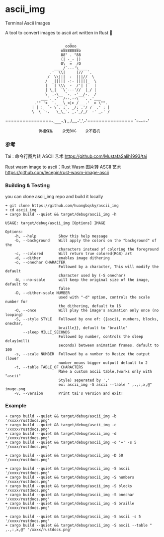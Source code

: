 # ascii_img

Terminal Ascii Images

A tool to convert images to ascii art written in Rust 🦀

                                 _
                              _ooOoo_
                             o8888888o
                             88" . "88
                             (| -_- |)
                             O\  =  /O
                          ____/`---'\____
                        .'  \\|     |//  `.
                       /  \\|||  :  |||//  \
                      /  _||||| -:- |||||_  \
                      |   | \\\  -  /'| |   |
                      | \_|  `\`---'//  |_/ |
                      \  .-\__ `-. -'__/-.  /
                    ___`. .'  /--.--\  `. .'___
                 ."" '<  `.___\_<|>_/___.' _> \"".
                | | :  `- \`. ;`. _/; .'/ /  .' ; |    
                \  \ `-.   \_\_`. _.'_/_/  -' _.' /
  ================-.`___`-.__\ \___  /__.-'_.'_.-'================
                              `=--=-'                  

                   佛祖保佑    永无BUG    永不宕机




### 参考

Tai : 命令行图片转 ASCII 艺术 https://github.com/MustafaSalih1993/tai

Rust wasm image to ascii：Rust Wasm 图片转 ASCII 艺术 https://github.com/lecepin/rust-wasm-image-ascii


### Building & Testing

you can clone ascii_img repo and build it locally

```
➜ git clone https://github.com/huangbqsky/ascii_img
➜ cd ascii_img
➜ cargo build --quiet && target/debug/ascii_img -h  
                                   
USAGE: target/debug/ascii_img [Options] IMAGE

Options:
    -h, --help          Show this help message
    -b, --background    Will apply the colors on the "background" of the
                        characters instead of coloring the foreground
    -c, --colored       Will return true colored(RGB) art
    -d, --dither        enables image dithering
    -o, --onechar CHARACTER
                        Followed by a character, This will modify the default
                        character used by (-S onechar)
    -N, --no-scale      will keep the original size of the image, default to
                        false
    -D, --dither-scale NUMBER
                        used with "-d" option, controls the scale number for
                        the dithering, default to 16
    -O, --once          Will play the image's animation only once (no looping)
    -S, --style STYLE   Followed by one of: {{ascii, numbers, blocks, onechar,
                        braille}}, default to "braille"
        --sleep MILLI_SECONDS
                        Followed by number, controls the sleep delay(milli
                        seconds) between animation frames. default to 100
    -s, --scale NUMBER  Followed by a number to Resize the output (lower
                        number means bigger output) default to 2
    -t, --table TABLE_OF_CHARACTERS
                        Make a custom ascii table,(works only with "ascii"
                        Style) seperated by ','
                        ex: ascii_img -S ascii --table " ,.,:,x,@" image.png
    -v, --version       Print tai's Version and exit!
```

### Example

```
➜ cargo build --quiet && target/debug/ascii_img -b '/xxxx/rustdocs.png'
➜ cargo build --quiet && target/debug/ascii_img -c '/xxxx/rustdocs.png'
➜ cargo build --quiet && target/debug/ascii_img -d '/xxxx/rustdocs.png'
➜ cargo build --quiet && target/debug/ascii_img -o '=' -s 5 '/xxxx/rustdocs.png' 

➜ cargo build --quiet && target/debug/ascii_img -D 50 '/xxxx/rustdocs.png' 

➜ cargo build --quiet && target/debug/ascii_img -S ascii '/xxxx/rustdocs.png'
➜ cargo build --quiet && target/debug/ascii_img -S numbers '/xxxx/rustdocs.png'
➜ cargo build --quiet && target/debug/ascii_img -S blocks '/xxxx/rustdocs.png'
➜ cargo build --quiet && target/debug/ascii_img -S onechar '/xxxx/rustdocs.png'
➜ cargo build --quiet && target/debug/ascii_img -S braille '/xxxx/rustdocs.png'

➜ cargo build --quiet && target/debug/ascii_img -S ascii -s 5 '/xxxx/rustdocs.png'
➜ cargo build --quiet && target/debug/ascii_img -S ascii --table " ,.,:,x,@" '/xxxx/rustdocs.png' 

```
